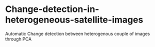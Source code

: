 # Change-detection-in-heterogeneous-satellite-images
Automatic Change detection between heterogenous couple of images through PCA  
